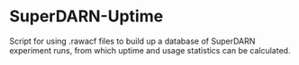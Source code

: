 # SuperDARN-Uptime
Script for using .rawacf files to build up a database of SuperDARN experiment runs, from which uptime and usage statistics can be calculated.
